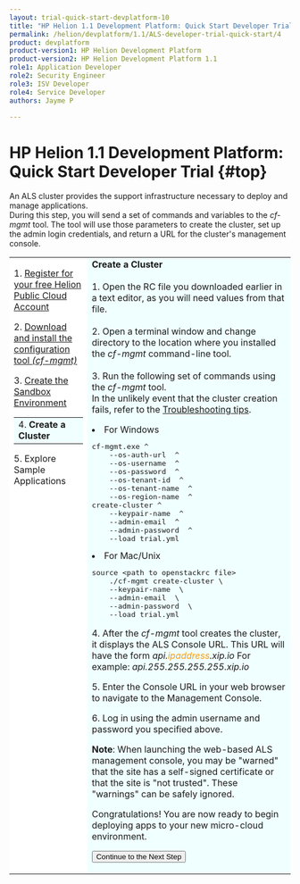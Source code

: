 ```yaml
---
layout: trial-quick-start-devplatform-10
title: "HP Helion 1.1 Development Platform: Quick Start Developer Trial Step 4"
permalink: /helion/devplatform/1.1/ALS-developer-trial-quick-start/4
product: devplatform
product-version1: HP Helion Development Platform
product-version2: HP Helion Development Platform 1.1
role1: Application Developer
role2: Security Engineer
role3: ISV Developer 
role4: Service Developer
authors: Jayme P

---
```

<!--UNDER REVISION-->

<script>
function PageRefresh {
onLoad="window.refresh"
}
PageRefresh();
</script>

# HP Helion 1.1 Development Platform: Quick Start Developer Trial {#top}

An ALS cluster provides the support infrastructure necessary to deploy and manage applications. <br />During this step, you will send a set of commands and variables to the <i>cf-mgmt</i> tool. The tool will use those parameters to create the cluster, set up the admin login credentials, and return a URL for the cluster's management console. 

<table style="background-color: #FFF; vertical-align:top;">
<tr style="padding: 0;">
<td style="vertical-align:top;">
<p>
1. <a href="http://15.184.32.138/helion/devplatform/1.1/ALS-developer-trial-quick-start/">Register for your free Helion Public Cloud Account</a>
</p><p>
2. <a href="http://15.184.32.138/helion/devplatform/1.1/ALS-developer-trial-quick-start/2">Download and install the configuration tool <i>(cf-mgmt)</i></a>
</p><p>
3. <a href="http://15.184.32.138/helion/devplatform/1.1/ALS-developer-trial-quick-start/3">Create the Sandbox Environment</a>
  <table border="0" style="background-color: #FFF;">
   <tr>
   <td style="background-color: #F0FFFF;">
    4. <b>Create a Cluster</b>
   </td>
   </tr>
   </table>
<p>
5. Explore Sample Applications
</p>
</td>

<td style="background-color: #F0FFFF; vertical-align: top;"><b>Create a Cluster</b>
<br />
<br />
1. Open the RC file you downloaded earlier in a text editor, as you will need values from that file.
<br />
<br />
2. Open a terminal window and change directory to the location where you installed the <i>cf-mgmt</i> command-line tool.
<br />
<br />
3. Run the following set of commands using the <i>cf-mgmt</i> tool. <br />In the unlikely event that the cluster creation fails, refer to the <a href="http://15.184.32.138/helion/devplatform/1.1/ALS-developer-trial-quick-start/troubleshooting">Troubleshooting tips</a>.<p> 
<li>For Windows</li>
<pre>
cf-mgmt.exe ^
	--os-auth-url <OS_AUTH_URL from openstackrc> ^
	--os-username <OS_USERNAME from openstackrc> ^
	--os-password <OpenStack password> ^
	--os-tenant-id <OS_TENANT_ID from openstackrc> ^
	--os-tenant-name <OS_TENANT_NAME from openstackrc> ^
	--os-region-name <OS_REGION_NAME from openstackrc> ^
create-cluster ^
	--keypair-name <name of keypair created earlier> ^
	--admin-email <emailaddress for admin user> ^
	--admin-password <password for admin user> ^
	--load trial.yml
</pre>

<li>For Mac/Unix</li>
<pre>
source &lt;path to openstackrc file&gt;
	./cf-mgmt create-cluster \
	--keypair-name <name of keypair created earlier> \
	--admin-email <emailaddress for admin user> \
	--admin-password <password for admin user> \
	--load trial.yml
</pre><p>
4. After the <i>cf-mgmt</i> tool creates the cluster, it displays the ALS Console URL. This URL will have the form <i>api.<span style="color:#ff9900">ipaddress</span>.xip.io</i>  For example: <i>api.255.255.255.255.xip.io</i> </p><p> 
5. Enter the Console URL in your web browser to navigate to the Management Console.</p><p>
6. Log in using the admin username and password you specified above. </p><p><b>Note</b>: When launching the web-based ALS management console, you may be "warned" that the site has a self-signed certificate or that the site is "not trusted". These "warnings" can be safely ignored. </p>
<p>Congratulations! You are now ready to begin deploying apps to your new micro-cloud environment.</p>

<p><form action="http://15.184.32.138/helion/devplatform/1.1/ALS-developer-trial-quick-start/5" method="get">
    <input type="submit" value="Continue to the Next Step" 
         name="Submit" id="frm1_submit" />
</form></p>
</td>
</tr>
</table>